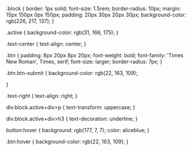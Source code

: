 .block {
    border: 1px solid;
    font-size: 1.5rem;
    border-radius: 10px;
    margin: 15px 150px 0px 150px;
    padding: 20px 30px 20px 30px;
    background-color: rgb(226, 217, 137);
}

.active {
    background-color: rgb(31, 166, 175);
}

.text-center {
    text-align: center;
}

.btn {
    padding: 8px 20px 8px 20px;
    font-weight: bold;
    font-family: 'Times New Roman', Times, serif;
    font-size: larger;
    border-radius: 7px;
}

.btn.btn-submit {
    background-color: rgb(22, 163, 109);

}

.text-right {
    text-align: right;
}

div.block.active+div>p {
    text-transform: uppercase;
}

div.block.active+div>h3 {
    text-decoration: underline;
}

button:hover {
    background: rgb(177, 7, 7);
    color: aliceblue;
}

.btn:hover {
    background-color: rgb(22, 163, 109);
}
